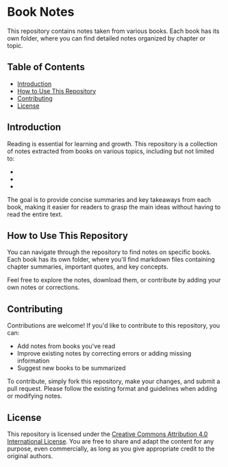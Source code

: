 # Book Notes

This repository contains notes taken from various books. Each book has its own folder, where you can find detailed notes organized by chapter or topic.

## Table of Contents

- [Introduction](#introduction)
- [How to Use This Repository](#how-to-use-this-repository)
- [Contributing](#contributing)
- [License](#license)

## Introduction

Reading is essential for learning and growth. This repository is a collection of notes extracted from books on various topics, including but not limited to:

-
-
-

The goal is to provide concise summaries and key takeaways from each book, making it easier for readers to grasp the main ideas without having to read the entire text.

## How to Use This Repository

You can navigate through the repository to find notes on specific books. Each book has its own folder, where you'll find markdown files containing chapter summaries, important quotes, and key concepts.

Feel free to explore the notes, download them, or contribute by adding your own notes or corrections.

## Contributing

Contributions are welcome! If you'd like to contribute to this repository, you can:

- Add notes from books you've read
- Improve existing notes by correcting errors or adding missing information
- Suggest new books to be summarized

To contribute, simply fork this repository, make your changes, and submit a pull request. Please follow the existing format and guidelines when adding or modifying notes.

## License

This repository is licensed under the [Creative Commons Attribution 4.0 International License](https://creativecommons.org/licenses/by/4.0/).
You are free to share and adapt the content for any purpose, even commercially, as long as you give appropriate credit to the original authors.
